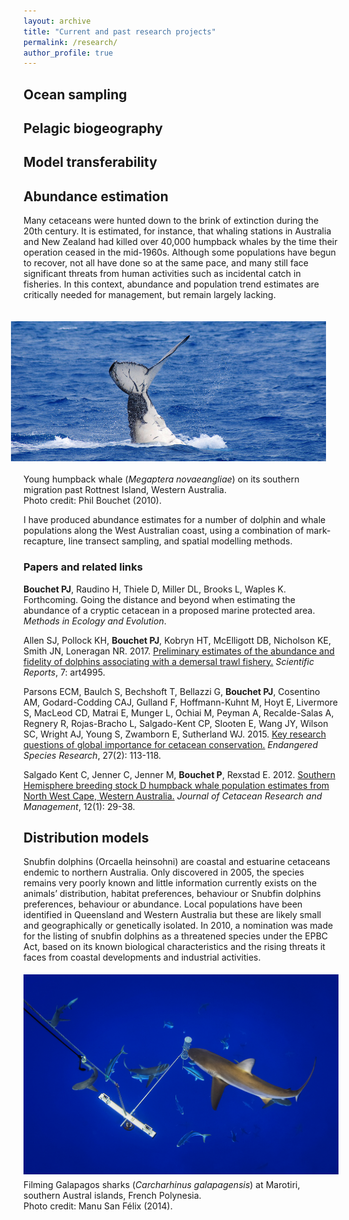 ```yaml
---
layout: archive
title: "Current and past research projects"
permalink: /research/
author_profile: true
---
```


<h2>Ocean sampling</h2>



<h2>Pelagic biogeography</h2>

<h2>Model transferability</h2>


<h2 class="researchtitle">Abundance estimation</h2>

Many cetaceans were hunted down to the brink of extinction during the 20th century. It is estimated, for instance, that whaling stations in Australia and New Zealand had killed over 40,000 humpback whales by the time their operation ceased in the mid-1960s. Although some populations have begun to recover, not all have done so at the same pace, and many still face significant threats from human activities such as incidental catch in fisheries. In this context, abundance and population trend estimates are critically needed for management, but remain largely lacking.

<img class="researchimg" src='/images/Research-img-AbundanceEstimation.jpg' align='right' hspace="20" vspace="20">
<figcaption>Young humpback whale (<em>Megaptera novaeangliae</em>) on its southern migration past Rottnest Island, Western Australia. <br>Photo credit: Phil Bouchet (2010).</figcaption>

I have produced abundance estimates for a number of dolphin and whale populations along the West Australian coast, using a combination of mark-recapture, line transect sampling, and spatial modelling methods.

<h3>Papers and related links</h3>

<strong>Bouchet PJ</strong>, Raudino H, Thiele D, Miller DL, Brooks L, Waples K. Forthcoming. Going the distance and beyond when estimating the abundance of a cryptic cetacean in a proposed marine protected area. <em>Methods in Ecology and Evolution</em>.

Allen SJ, Pollock KH, <strong>Bouchet PJ</strong>, Kobryn HT, McElligott DB, Nicholson KE, Smith JN, Loneragan NR. 2017. <a href="https://phbouchet.github.io/files/Allen-2017-SciRep-PreliminaryEstimateAbundance.pdf"> Preliminary estimates of the abundance and fidelity of dolphins associating with a demersal trawl fishery.</a> <em>Scientific Reports</em>, 7: art4995.

Parsons ECM, Baulch S, Bechshoft T, Bellazzi G, <strong>Bouchet PJ</strong>, Cosentino AM, Godard-Codding CAJ, Gulland F, Hoffmann-Kuhnt M, Hoyt E, Livermore S, MacLeod CD, Matrai E, Munger L, Ochiai M, Peyman A, Recalde-Salas A, Regnery R, Rojas-Bracho L, Salgado-Kent CP, Slooten E, Wang JY, Wilson SC, Wright AJ, Young S, Zwamborn E, Sutherland WJ. 2015. <a href="http://www.int-res.com/abstracts/esr/v27/n2/p113-118/">Key research questions of global importance for cetacean conservation.</a> <em>Endangered Species Research</em>, 27(2): 113-118.

Salgado Kent C, Jenner C, Jenner M, <strong>Bouchet P</strong>, Rexstad E. 2012. <a href="https://phbouchet.github.io/files/Salgado-2012-JCRM-SouthernHemisphereHumpbacks.pdf">Southern Hemisphere breeding stock D humpback whale population estimates from North West Cape, Western Australia.</a> <em>Journal of Cetacean Research and Management</em>, 12(1): 29-38.

<h2>Distribution models</h2>

Snubfin dolphins (Orcaella heinsohni) are coastal and estuarine cetaceans endemic to northern Australia. Only discovered in 2005, the species remains very poorly known and little
information currently exists on the animals’ distribution, habitat preferences, behaviour or Snubfin dolphins preferences, behaviour or abundance. Local populations have been identified in Queensland and Western Australia but these are likely small and geographically or genetically isolated. In 2010, a nomination was made for the listing of snubfin dolphins as a threatened species under the EPBC Act, based on its known biological characteristics and the rising threats it faces from coastal developments and industrial activities.

<img class="manusanfelix" src='/images/Manu_San_Felix_Rapa.jpg' vspace="5">
<figcaption>Filming Galapagos sharks (<em>Carcharhinus galapagensis</em>) at Marotiri, southern Austral islands, French Polynesia. <br>Photo credit: Manu San Félix (2014).</figcaption>
